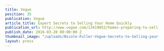 ```yaml
---
title: Vogue
position: 35
publication: Vogue
article_title: Expert Secrets to Selling Your Home Quickly
publication_url: http://www.vogue.com/13419052/homes-preparing-to-sell-home-real-estate/
publish_date: 2016-03-20 00:00:00 Z
thumbnail_image: "/uploads/Nicole-Fuller-Vogue-Secrets-to-Selling-your-Home-Quickly-2.jpg"
layout: press
---
```


